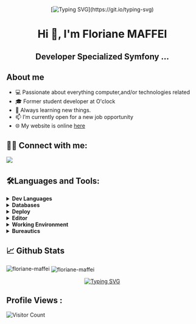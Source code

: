 <div align="center">

[![Typing SVG](https://readme-typing-svg.demolab.com?font=Fira+Code&size=25&pause=1000&color=5842FF&center=true&vCenter=true&width=650&lines=Welcome+to+the+Floriane-MAFFEI's+GitHub+!!!)](https://git.io/typing-svg)

</div>

<h1 align="center">Hi 👋, I'm Floriane MAFFEI</h1>
<h2 align="center">Developer Specialized Symfony ...</h2>


## **About me**
<ul> 
    <li>💻 Passionate about everything computer,and/or technologies related</li>
    <li>🎓 Former student developer at O'clock</li>
    <li>🧠 Always learning new things.</li>
    <li>📫 I’m currently open for a new job opportunity</li>
    <li>🌐 My website is online <a href="https://maffei-webworld.fr/">here</a>
</li> 
</ul>


## 🙋‍🔗 **Connect with me:**
<p align="left">
<a href="https://linkedin.com/in/floriane-maffei"><img src="https://img.shields.io/badge/-Floriane%20Maffei-0077B5?style=for-the-badge&logo=Linkedin&logoColor=white"/></a>
</p>

## 🛠**Languages and Tools:**

<details>
<summary><strong>Dev Languages</strong></summary>

|  HTML5     | CSS3      | JAVASCRIPT  |  PHP    |    
|---    |:-:    |:-:    |---    |
| ![HTML5](img/html-5.png)      |  ![CSS3](img/css-3.png)     | ![JAVASCRIPT](img/js.png) | ![PHP](img/php.png)      |     

|  SASS     |  BOOTSTRAP    |  SYMFONY
|---    |:-:    |:-:    |
| ![SASS](img/sass.png) |  ![BOOTSTRAP](img/bootstrap.png)  | ![SYMFONY](img/symfony_white.png) 

</details>
<details>
<summary><strong>Databases</strong></summary>

|  MYSQL  |  MARIADB  |
|---   |:-:   |
|  ![MYSQL](img/mysql.png)   | ![MARIADB](img/MariaDB.png)

</details>
<details>
<summary><strong>Deploy</strong></summary>

|  GIT  |  GITHUB  |
|---   |:-:   |
|  ![GIT](img/Git.png)   | ![GITHUB](img/github.png)
      

</details>
<details>
<summary><strong>Editor</strong></summary>

|  VSCODE  |
|---   |
|  ![VSCODE](img/vscode.png)   |
   

</details>
<details>
<summary><strong>Working Environment</strong></summary>

|  WINDOWS     |  LINUX    |  UBUNTU
|---    |:-:    |:-:    |
| ![WINDOWS](img/windows.png) |  ![LINUX](img/linux.png)  | ![UBUNTU](img/ubuntu.png) 

|  MAMP  |  WAMP  |
|---   |:-:   |
|  ![MAMP](img/mamp-pro.png)   | ![WAMP](img/WAMP.png)
               

</details>
<details>
<summary><strong>Bureautics</strong></summary>https://github-readme-stats.vercel.app/api/top-langs/?username=Floriane-MAFFEI&layout=compact

|  WORD     |  EXCEL    |  POWERPOINT
|---    |:-:    |:-:    |
| ![WORD](img/word.png) |  ![EXCEL](img/excel.png)  | ![POWERPOINT](img/powerpoint.png)

</details>

## 📈 **Github Stats**
<p><img align="left" src="https://github-readme-stats.vercel.app/api/top-langs?username=floriane-maffei&theme=dark&layout=compact" alt="floriane-maffei" /></p>


<p>&nbsp;<img align="center" src="https://github-readme-stats.vercel.app/api?username=floriane-maffei&theme=dark&title_color=5842ff&locale=fr" alt="floriane-maffei" /></p>


<div align="center">

[![Typing SVG](https://readme-typing-svg.demolab.com?font=Fira+Code&pause=900&color=D114F7&center=true&vCenter=true&width=900&lines=+%E2%80%9CStubbornness+is+the+path+to+success.%E2%80%9D+-+C.Chaplin;+%E2%80%9CQuitters+never+win%2C+winners+never+quit.+%22+-+S.Jobs;+%E2%80%9CFrom+failure+comes+success.+%22+-+chinese+proverb;%E2%80%9CAny+successful+person+had+a+dream+and+followed+it+through.+%22+-++A.Robbins)](https://git.io/typing-svg)

</div>

## **Profile Views :**<br>
![Visitor Count](https://profile-counter.glitch.me/Floriane-Maffei/count.svg)
